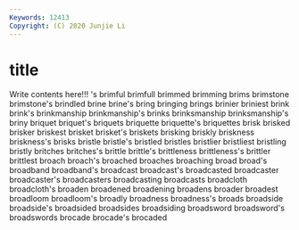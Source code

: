 ```yaml
---
Keywords: 12413
Copyright: (C) 2020 Junjie Li
---
```


# title

Write contents here!!!
's 
brimful 
brimfull 
brimmed 
brimming 
brims 
brimstone 
brimstone's 
brindled
brine 
brine's 
bring 
bringing 
brings 
brinier 
briniest 
brink 
brink's 
brinkmanship
brinkmanship's 
brinks 
brinksmanship 
brinksmanship's 
briny 
briquet 
briquet's 
briquets 
briquette 
briquette's
briquettes 
brisk 
brisked 
brisker 
briskest 
brisket 
brisket's 
briskets 
brisking 
briskly
briskness 
briskness's 
brisks 
bristle 
bristle's 
bristled 
bristles 
bristlier 
bristliest 
bristling
bristly 
britches 
britches's 
brittle 
brittle's 
brittleness 
brittleness's 
brittler 
brittlest 
broach
broach's 
broached 
broaches 
broaching 
broad 
broad's 
broadband 
broadband's 
broadcast 
broadcast's
broadcasted 
broadcaster 
broadcaster's 
broadcasters 
broadcasting 
broadcasts 
broadcloth 
broadcloth's 
broaden 
broadened
broadening 
broadens 
broader 
broadest 
broadloom 
broadloom's 
broadly 
broadness 
broadness's 
broads
broadside 
broadside's 
broadsided 
broadsides 
broadsiding 
broadsword 
broadsword's 
broadswords 
brocade 
brocade's
brocaded 
